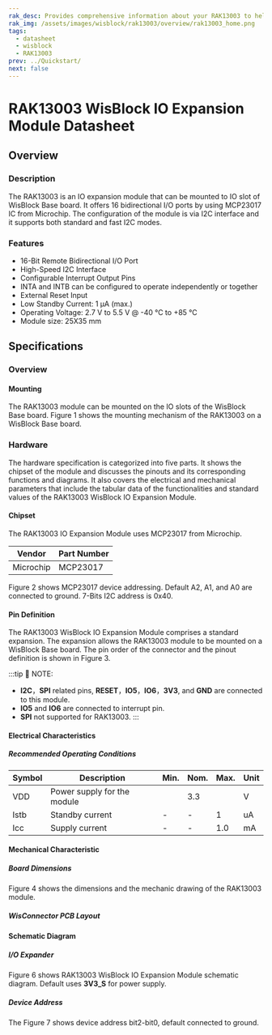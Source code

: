 ```yaml
---
rak_desc: Provides comprehensive information about your RAK13003 to help you use it. This information includes technical specifications, characteristics, and requirements, and it also discusses the device components.
rak_img: /assets/images/wisblock/rak13003/overview/rak13003_home.png
tags:
  - datasheet
  - wisblock
  - RAK13003
prev: ../Quickstart/
next: false
---
```


# RAK13003 WisBlock IO Expansion Module Datasheet

## Overview

### Description

The RAK13003 is an IO expansion module that can be mounted to IO slot of WisBlock Base board. It offers 16 bidirectional I/O ports by using MCP23017 IC from Microchip. The configuration of the module is via I2C interface and it supports both standard and fast I2C modes.

### Features

- 16-Bit Remote Bidirectional I/O Port
- High-Speed I2C Interface
- Configurable Interrupt Output Pins
- INTA and INTB can be configured to operate independently or together
- External Reset Input
- Low Standby Current: 1&nbsp;μA (max.)
- Operating Voltage: 2.7&nbsp;V to 5.5&nbsp;V @ -40&nbsp;°C to +85&nbsp;°C
- Module size: 25X35&nbsp;mm

## Specifications

### Overview 

#### Mounting 

The RAK13003 module can be mounted on the IO slots of the WisBlock Base board. Figure 1 shows the mounting mechanism of the RAK13003 on a WisBlock Base board. 

<rk-img
  src="/assets/images/wisblock/rak13003/datasheet/image-20210225140319101.png"
  width="60%"
  caption="RAK13003 WisBlock IO Expansion Module Mounting"
/>

### Hardware

The hardware specification is categorized into five parts. It shows the chipset of the module and discusses the pinouts and its corresponding functions and diagrams. It also covers the electrical and mechanical parameters that include the tabular data of the functionalities and standard values of the RAK13003 WisBlock IO Expansion Module.

#### Chipset

The RAK13003 IO Expansion Module uses MCP23017 from Microchip. 

| Vendor    | Part Number |
| --------- | ----------- |
| Microchip | MCP23017    |

Figure 2 shows MCP23017 device addressing. Default A2, A1, and A0 are connected to ground. 7-Bits I2C address is 0x40.

<rk-img
  src="/assets/images/wisblock/rak13003/datasheet/image-20210223200846099.png"
  width="60%"
  caption="The MCP23017 device addressing"
/>

#### Pin Definition

The RAK13003 WisBlock IO Expansion Module comprises a standard expansion. The expansion allows the RAK13003 module to be mounted on a WisBlock Base board. The pin order of the connector and the pinout definition is shown in Figure 3. 

:::tip 📝 NOTE:
- **I2C**，**SPI** related pins, **RESET**，**IO5**，**IO6**，**3V3**, and **GND** are connected to this module.
- **IO5** and **IO6** are connected to interrupt pin.
- **SPI** not supported for RAK13003.
:::

<rk-img
  src="/assets/images/wisblock/rak13003/datasheet/rak13003_pinout.svg"
  width="80%"
  caption="RAK13003 WisBlock IO Expansion Module Pinout"
/>

#### Electrical Characteristics

##### Recommended Operating Conditions

| Symbol | Description                 | Min. | Nom. | Max. | Unit |
| ------ | --------------------------- | ---- | ---- | ---- | ---- |
| VDD    | Power supply for the module |      | 3.3  |      | V    |
| Istb   | Standby current             | -    | -    | 1    | uA   |
| Icc    | Supply current              | -    | -    | 1.0  | mA   |

#### Mechanical Characteristic

##### Board Dimensions

Figure 4 shows the dimensions and the mechanic drawing of the RAK13003 module.

<rk-img
  src="/assets/images/wisblock/rak13003/datasheet/image-20210225140329283.png"
  width="70%"
  caption="RAK13003 WisBlock IO Expansion Module Mechanic Drawing"
/>

##### WisConnector PCB Layout

<rk-img
  src="/assets/images/wisblock/rak13003/datasheet/image-20201228093039748.png"
  width="100%"
  caption="WisConnector PCB Footprint and Recommendations"
/>

#### Schematic Diagram

##### I/O Expander

Figure 6 shows RAK13003 WisBlock IO Expansion Module schematic diagram. Default uses **3V3_S** for power supply.

<rk-img
  src="/assets/images/wisblock/rak13003/datasheet/image-20210224154403034.png"
  width="100%"
  caption="RAK13003 WisBlock IO Expansion Module Schematic"
/>

##### Device Address

The Figure 7 shows device address bit2-bit0, default connected to ground.

<rk-img
  src="/assets/images/wisblock/rak13003/datasheet/image-20210224154824304.png"
  width="40%"
  caption="RAK13003 Device Address A2-A0"
/>


